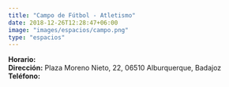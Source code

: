 ```yaml
---
title: "Campo de Fútbol - Atletismo"
date: 2018-12-26T12:28:47+06:00
image: "images/espacios/campo.png"
type: "espacios"
---
```



**Horario:**
<br>
**Dirección:** Plaza Moreno Nieto, 22, 06510 Alburquerque, Badajoz
<br>
**Teléfono:**
